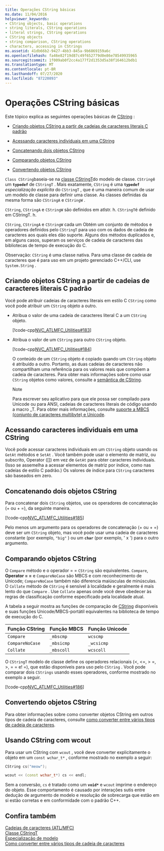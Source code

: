 ```yaml
---
title: Operações CString básicas
ms.date: 11/04/2016
helpviewer_keywords:
- CString objects, basic operations
- string literals, CString operations
- literal strings, CString operations
- CString objects
- string comparison, CString operations
- characters, accessing in CStrings
ms.assetid: 41db66b2-9427-4bb3-845a-9b6869159a6c
ms.openlocfilehash: fa46e82f19d87c49f652779d0e86e78549935965
ms.sourcegitcommit: 1f009ab0f2cc4a177f2d1353d5a38f164612bdb1
ms.translationtype: MT
ms.contentlocale: pt-BR
ms.lasthandoff: 07/27/2020
ms.locfileid: "87220893"
---
```

# <a name="basic-cstring-operations"></a>Operações CString básicas

Este tópico explica as seguintes operações básicas de [CString](../atl-mfc-shared/reference/cstringt-class.md) :

- [Criando objetos CString a partir de cadeias de caracteres literais C padrão](#_core_creating_cstring_objects_from_standard_c_literal_strings)

- [Acessando caracteres individuais em uma CString](#_core_accessing_individual_characters_in_a_cstring)

- [Concatenando dois objetos CString](#_core_concatenating_two_cstring_objects)

- [Comparando objetos CString](#_core_comparing_cstring_objects)

- [Convertendo objetos CString](#_core_converting_cstring_objects)

`Class CString`baseia-se na [classe CStringT](../atl-mfc-shared/reference/cstringt-class.md)do modelo de classe. `CString`é um **`typedef`** de `CStringT` . Mais exatamente, `CString` é uma **`typedef`** *especialização explícita* do `CStringT` , que é uma maneira comum de usar um modelo de classe para definir uma classe. As classes definidas da mesma forma são `CStringA` e `CStringW` .

`CString`, `CStringA` e `CStringW` são definidos em atlstr. h. `CStringT`é definido em CStringT. h.

`CString`, `CStringA` e `CStringW` cada um Obtém um conjunto de métodos e operadores definidos pelo `CStringT` para uso com os dados de cadeia de caracteres aos quais eles dão suporte. Alguns dos métodos duplicados e, em alguns casos, superam os serviços de cadeia de caracteres das bibliotecas de tempo de execução do C.

Observação: `CString` é uma classe nativa. Para uma classe de cadeia de caracteres que é para uso em um projeto gerenciado C++/CLI, use `System.String` .

## <a name="creating-cstring-objects-from-standard-c-literal-strings"></a><a name="_core_creating_cstring_objects_from_standard_c_literal_strings"></a>Criando objetos CString a partir de cadeias de caracteres literais C padrão

Você pode atribuir cadeias de caracteres literais em estilo C `CString` como você pode atribuir um `CString` objeto a outro.

- Atribua o valor de uma cadeia de caracteres literal C a um `CString` objeto.

   [!code-cpp[NVC_ATLMFC_Utilities#183](../atl-mfc-shared/codesnippet/cpp/basic-cstring-operations_1.cpp)]

- Atribua o valor de um `CString` para outro `CString` objeto.

   [!code-cpp[NVC_ATLMFC_Utilities#184](../atl-mfc-shared/codesnippet/cpp/basic-cstring-operations_2.cpp)]

   O conteúdo de um `CString` objeto é copiado quando um `CString` objeto é atribuído a outro. Portanto, as duas cadeias de caracteres não compartilham uma referência para os valores reais que compõem a cadeia de caracteres. Para obter mais informações sobre como usar `CString` objetos como valores, consulte a [semântica de CString](../atl-mfc-shared/cstring-semantics.md).

   > [!NOTE]
   > Para escrever seu aplicativo para que ele possa ser compilado para Unicode ou para ANSI, cadeias de caracteres literais de código usando a macro _T. Para obter mais informações, consulte [suporte a MBCS (conjunto de caracteres multibyte) e Unicode](../atl-mfc-shared/unicode-and-multibyte-character-set-mbcs-support.md).

## <a name="accessing-individual-characters-in-a-cstring"></a><a name="_core_accessing_individual_characters_in_a_cstring"></a>Acessando caracteres individuais em uma CString

Você pode acessar caracteres individuais em um `CString` objeto usando os `GetAt` métodos e `SetAt` . Você também pode usar o elemento de matriz, ou subscrito, Operator ([]) em vez de `GetAt` para obter caracteres individuais. (Isso se assemelha a acessar elementos de matriz por índice, como nas cadeias de estilo C padrão.) Os valores de índice para `CString` caracteres são baseados em zero.

## <a name="concatenating-two-cstring-objects"></a><a name="_core_concatenating_two_cstring_objects"></a>Concatenando dois objetos CString

Para concatenar dois `CString` objetos, use os operadores de concatenação (+ ou + =), da seguinte maneira.

[!code-cpp[NVC_ATLMFC_Utilities#185](../atl-mfc-shared/codesnippet/cpp/basic-cstring-operations_3.cpp)]

Pelo menos um argumento para os operadores de concatenação (+ ou + =) deve ser um `CString` objeto, mas você pode usar uma cadeia de caracteres constante (por exemplo, `"big"` ) ou um **`char`** (por exemplo, ' x ') para o outro argumento.

## <a name="comparing-cstring-objects"></a><a name="_core_comparing_cstring_objects"></a>Comparando objetos CString

O `Compare` método e o operador = = `CString` são equivalentes. `Compare`, **Operator = =** e `CompareNoCase` são MBCS e com reconhecimento de Unicode; `CompareNoCase` também não diferencia maiúsculas de minúsculas. O `Collate` método de `CString` é sensível à localidade e geralmente é mais lento do que `Compare` . Use `Collate` apenas onde você deve obedecer às regras de classificação conforme especificado pela localidade atual.

A tabela a seguir mostra as funções de comparação de [CString](../atl-mfc-shared/reference/cstringt-class.md) disponíveis e suas funções Unicode/MBCS-portátil equivalentes na biblioteca de tempo de execução do C.

|Função CString|Função MBCS|Função Unicode|
|----------------------|-------------------|----------------------|
|`Compare`|`_mbscmp`|`wcscmp`|
|`CompareNoCase`|`_mbsicmp`|`_wcsicmp`|
|`Collate`|`_mbscoll`|`wcscoll`|

O `CStringT` modelo de classe define os operadores relacionais (<, \<=, > =, >, = = e! =), que estão disponíveis para uso pelo `CString` . Você pode comparar dois `CStrings` usando esses operadores, conforme mostrado no exemplo a seguir.

[!code-cpp[NVC_ATLMFC_Utilities#186](../atl-mfc-shared/codesnippet/cpp/basic-cstring-operations_4.cpp)]

## <a name="converting-cstring-objects"></a><a name="_core_converting_cstring_objects"></a>Convertendo objetos CString

Para obter informações sobre como converter objetos CString em outros tipos de cadeia de caracteres, consulte [como converter entre vários tipos de cadeia de caracteres](../text/how-to-convert-between-various-string-types.md).

## <a name="using-cstring-with-wcout"></a>Usando CString com wcout

Para usar um CString com `wcout` , você deve converter explicitamente o objeto em um `const wchar_t*` , conforme mostrado no exemplo a seguir:

```cpp
CString cs("meow");

wcout << (const wchar_t*) cs << endl;
```

Sem a conversão, `cs` é tratado como um **`void*`** e `wcout` imprime o endereço do objeto. Esse comportamento é causado por interações sutis entre dedução de argumento de modelo e resolução de sobrecarga que estão em si estão corretas e em conformidade com o padrão C++.

## <a name="see-also"></a>Confira também

[Cadeias de caracteres (ATL/MFC)](../atl-mfc-shared/strings-atl-mfc.md)<br/>
[Classe CStringT](../atl-mfc-shared/reference/cstringt-class.md)<br/>
[Especialização de modelo](../cpp/template-specialization-cpp.md)<br/>
[Como converter entre vários tipos de cadeia de caracteres](../text/how-to-convert-between-various-string-types.md)
